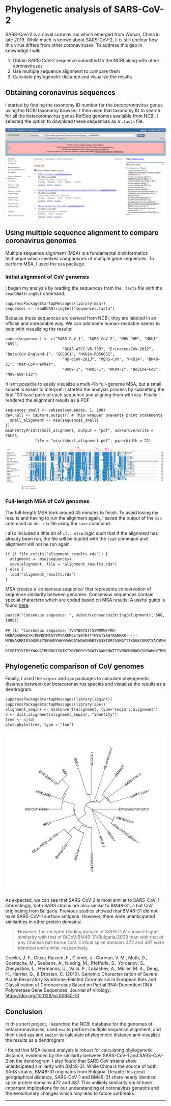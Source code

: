 # Phylogenetic analysis of SARS-CoV-2

SARS-CoV-2 is a novel coronavirus which emerged from Wuhan, China in
late 2019. While much is known about SARS-CoV-2, it is still unclear how
this virus differs from other coronaviruses. To address this gap in
knowledge I will:

1.  Obtain SARS-CoV-2 sequence submitted to the NCBI along with other
    coronaviruses
2.  Use multiple sequence alignment to compare them
3.  Calculate phylogenetic distance and visualize the results

Obtaining coronavirus sequences
-------------------------------

I started by finding the taxonomy ID number for the *betacoronavirus*
genus using the NCBI taxonomy browser. I then used that taxonomy ID to
search for all the betacoronavirus genus RefSeq genomes available from
NCBI. I selected the option to download these sequences as a `.fasta`
file.

![](images/coronavirus-search.PNG)

Using multiple sequence alignment to compare coronavirus genomes
----------------------------------------------------------------

Multiple sequence alignment (MSA) is a fundamental bioinformatics
technique which involves comparisons of multiple gene sequences. To
perform MSA, I used the `msa` package.

### Initial alignment of CoV genomes

I began my analysis by reading the sequences from the `.fasta` file with
the `readDNAStringSet` command.

    suppressPackageStartupMessages(library(msa))
    sequences <- readDNAStringSet("sequences.fasta")
   

Because these sequences are derived from NCBI, they are labeled in an
official and unreadable way. We can add some human-readable names to
help with visualizing the results:

    names(sequences) <- c("SARS-CoV-1", "SARS-CoV-2", "MHV-JHM", "HKU1", "A59",
                             "OC43-ATCC-VR-759", "ErinaceusCoV-2012", "Beta-CoV-England-1", "GCCDC1", "HKU24-R05005I",
                             "Hp-bCoV-2013", "MERS-CoV", "HKU14", "BM48-31", "Rat-CoV-Parker",
                             "HKU9-1", "HKU5-1", "HKU4-1", "Bovine-CoV", "MHV-A59-C12")

It isn’t possible to easily visualize a multi-Kb full-genome MSA, but a
small subset is easier to interpret. I started the analysis process by
subsetting the first 100 base pairs of each sequence and aligning them
with `msa`. Finally I rendered the alignment results as a PDF:

    sequences_small <- subseq(sequences, 1, 100)
    dev.null <- capture.output({ # This wrapper prevents print statements
      small_alignment <- msa(sequences_small)
    }) 
    msaPrettyPrint(small_alignment, output = "pdf", askForOverwrite = FALSE,
                 file = "misc/short_alignment.pdf", paperWidth = 22)

![](images/short_alignmnent_covid.PNG)

### Full-length MSA of CoV genomes

The full-length MSA took around 45 minutes to finish. To avoid losing my
results and having to run the alignment again, I saved the output of the
`msa` command as an `.rda` file using the `save` command.

I also included a little bit of `if...else` logic such that if the
alignment has already been run, the file will be loaded with the `load`
command and alignment will not be run again.

    if (! file.exists("alignment_results.rda")) {
      alignment <- msa(sequences)
      save(alignment, file = "alignment_results.rda")
    } else {
      load("alignment_results.rda")
    }

MSA creates a ‘consensus sequence’ that represents conservation of
sequence similarity between genomes. Consensus sequences contain
special characters which are coded based on MSA results. A useful guide
is found
[here](https://zhanglab.ccmb.med.umich.edu/FASTA/#:~:text=FASTA%20format%20is%20a%20text,by%20lines%20of%20sequence%20data.).

    paste0("Consensus sequence: ", substr(consensusString(alignment), 500, 1000))

    ## [1] "Consensus sequence: TVKYBKYSTTSYWRMWYYRK-WRRADKGMKKYRTKMMGYMTSYYMYARKMCSTSRTRTTTWYSTSRWTRARRRK-----MYHBAKRRTRYGKAKSYSBWAMYWHWVAWGGYWDWSMARTYSSSTDRTGSMGYTTKGGKYARRYSAYSMHRKSRYWYGYHHHDBYMKGCATGGTRWRMCWBDKGKKKTBTTCYTMMMRBWTSRKSCAYRRSWTKKYWYHRGCRYTACYRYSWRTRTWMHACTRCGTARGWRYGSTDDTRRYGSMSAYGKBKCCYAYSARYTYYHYWYSRWYSWAMC--RTGRTRYVTBYYWKGGTRMDRGYCKTKTYRYDGRYYSKWTYGWWSMWTTYVMDGMBRWDYSKRAKKVTRMRHAKSMSHRKDKKSWDCYYWRGRABHTSHWTYTKSRKMAKRRYGGWRRYRAWKKBWYTYBSWMWDYYGRYCAMWWCHKSYGYGSYSYWRWYRKKMMWSYKHWTRRYKKYWWWGTAGAKKWWGYTKVYRAGGMKG"

Phylogenetic comparison of CoV genomes
--------------------------------------

Finally, I used the `seqinr` and `ape` packages to calculate
phylogenetic distance between our betacoronavirus species and visualize
the results as a dendrogram.

    suppressPackageStartupMessages(library(seqinr))
    suppressPackageStartupMessages(library(ape))
    alignment_seqinr <- msaConvert(alignment, type="seqinr::alignment")
    d <- dist.alignment(alignment_seqinr, "identity")
    tree <- nj(d)
    plot.phylo(tree, type = "fan")

![](analysis_notebook_files/figure-markdown_strict/unnamed-chunk-6-1.png)

As expected, we can see that SARS-CoV-2 is most similar to SARS-CoV-1.
Interestingly, both SARS strains are also similar to BM48-31, a bat CoV
originating from Bulgaria. Previous studies showed that BM48-31 did not
have SARS-CoV-1 surface antigens. However, there were unanticipated
similarities in other protein domains:

> However, the receptor binding domain of SARS CoV showed higher
> similarity with that of BtCoV/BM48-31/Bulgaria/2008 than with that of
> any Chinese bat-borne CoV. Critical spike domains 472 and 487 were
> identical and similar, respectively.

Drexler, J. F., Gloza-Rausch, F., Glende, J., Corman, V. M., Muth, D.,
Goettsche, M., Seebens, A., Niedrig, M., Pfefferle, S., Yordanov, S.,
Zhelyazkov, L., Hermanns, U., Vallo, P., Lukashev, A., Müller, M. A.,
Deng, H., Herrler, G., & Drosten, C. (2010). Genomic Characterization of
Severe Acute Respiratory Syndrome-Related Coronavirus in European Bats
and Classification of Coronaviruses Based on Partial RNA-Dependent RNA
Polymerase Gene Sequences. Journal of Virology.
<a href="https://doi.org/10.1128/jvi.00650-10" class="uri">https://doi.org/10.1128/jvi.00650-10</a>

Conclusion
----------

In this short project, I searched the NCBI database for the genomes of
betacoronaviruses, used `msa` to perform multiple sequence alignment,
and then used `ape` and `seqinr` to calculate phylogenetic distance and
visualize the results as a dendrogram.

I found that MSA-based analysis is robust for calculating phylogenetic
distance, evidenced by the similarity between SARS-CoV-1 and SARS-CoV-2
on the dendrogram. I also found that SARS CoV strains show unanticipated
similarity with BM48-31. While China is the source of both SARS strains,
BM48-31 originates from Bulgaria. Despite this great geographical
distance, SARS-CoV-1 and BM48-31 share nearly identical spike protein
domains 472 and 487. This unlikely similarity could have important
implications for our understanding of coronavirus genetics and the
evolutionary changes which may lead to future outbreaks.

<hr>
